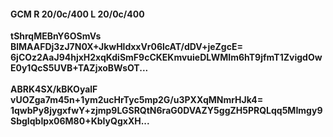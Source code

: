 #### GCM R 20/0c/400 L 20/0c/400
**tShrqMEBnY6OSmVs**<br/>**BlMAAFDj3zJ7N0X+JkwHldxxVr06lcAT/dDV+jeZgcE=**<br/>**6jCOz2AaJ94hjxH2xqKdiSmF9cCKEKmvuieDLWMIm6hT9jfmT1ZvigdOwE0y1QcS5UVB+TAZjxoBWsOT...**<br/><br/>
**ABRK4SX/kBKOyalF**<br/>**vUOZga7m45n+1ym2ucHrTyc5mp2G/u3PXXqMNmrHJk4=**<br/>**1qwbPy8jygxfwY+zjmp9LGSRQtN6raG0DVAZY5ggZH5PRQLqq5MImgy9SbgIqbIpx06M80+KbIyQgxXH...**